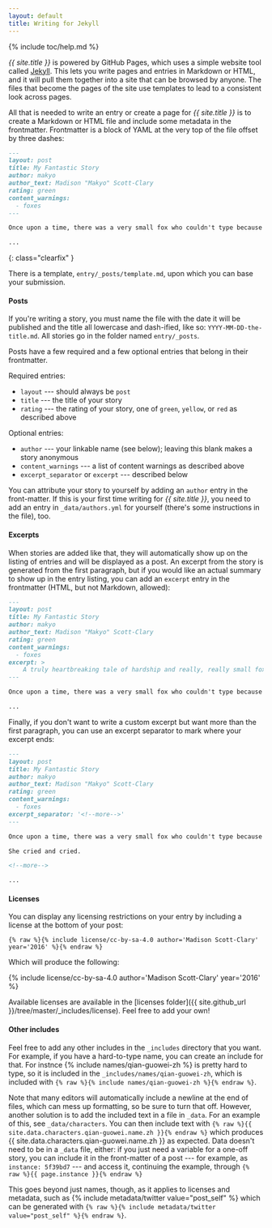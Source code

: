 ```yaml
---
layout: default
title: Writing for Jekyll
---
```


{% include toc/help.md %}

*{{ site.title }}* is powered by GitHub Pages, which uses a simple website tool called [Jekyll](https://jekyllrb.com). This lets you write pages and entries in Markdown or HTML, and it will pull them together into a site that can be browsed by anyone. The files that become the pages of the site use templates to lead to a consistent look across pages.

All that is needed to write an entry or create a page for *{{ site.title }}* is to create a Markdown or HTML file and include some metadata in the frontmatter. Frontmatter is a block of YAML at the very top of the file offset by three dashes:

```markdown
---
layout: post
title: My Fantastic Story
author: makyo
author_text: Madison "Makyo" Scott-Clary
rating: green
content_warnings:
  - foxes
---

Once upon a time, there was a very small fox who couldn't type because keyboards are too big.

...
```
{: class="clearfix" }

There is a template, `entry/_posts/template.md`, upon which you can base your submission.

#### Posts

If you're writing a story, you must name the file with the date it will be published and the title all lowercase and dash-ified, like so: `YYYY-MM-DD-the-title.md`. All stories go in the folder named `entry/_posts`.

Posts have a few required and a few optional entries that belong in their frontmatter.

Required entries:

* `layout` --- should always be `post`
* `title` --- the title of your story
* `rating` --- the rating of your story, one of `green`, `yellow`, or `red` as described above

Optional entries:

* `author` --- your linkable name (see below); leaving this blank makes a story anonymous
* `content_warnings` --- a list of content warnings as described above
* `excerpt_separator` or `excerpt` --- described below

You can attribute your story to yourself by adding an `author` entry in the front-matter. If this is your first time writing for *{{ site.title }}*, you need to add an entry in `_data/authors.yml` for yourself (there's some instructions in the file), too.

#### Excerpts

When stories are added like that, they will automatically show up on the listing of entries and will be displayed as a post. An excerpt from the story is generated from the first paragraph, but if you would like an actual summary to show up in the entry listing, you can add an `excerpt` entry in the frontmatter (HTML, but not Markdown, allowed):

```markdown
---
layout: post
title: My Fantastic Story
author: makyo
author_text: Madison "Makyo" Scott-Clary
rating: green
content_warnings:
  - foxes
excerpt: >
    A truly heartbreaking tale of hardship and really, really small foxes.
---

Once upon a time, there was a very small fox who couldn't type because keyboards are too big.

...
```

Finally, if you don't want to write a custom excerpt but want more than the first paragraph, you can use an excerpt separator to mark where your excerpt ends:

```markdown
---
layout: post
title: My Fantastic Story
author: makyo
author_text: Madison "Makyo" Scott-Clary
rating: green
content_warnings:
  - foxes
excerpt_separator: '<!--more-->'
---

Once upon a time, there was a very small fox who couldn't type because keyboards are too big.

She cried and cried.

<!--more-->

...
```

#### Licenses

You can display any licensing restrictions on your entry by including a license at the bottom of your post:

```liquid
{% raw %}{% include license/cc-by-sa-4.0 author='Madison Scott-Clary' year='2016' %}{% endraw %}
```

Which will produce the following:

<div class="highlight">
{% include license/cc-by-sa-4.0 author='Madison Scott-Clary' year='2016' %}
</div>

Available licenses are available in the [licenses folder]({{ site.github_url }}/tree/master/_includes/license). Feel free to add your own!

#### Other includes

Feel free to add any other includes in the `_includes` directory that you want. For example, if you have a hard-to-type name, you can create an include for that. For instnce {% include names/qian-guowei-zh %} is pretty hard to type, so it is included in the `_includes/names/qian-guowei-zh`, which is included with `{% raw %}{% include names/qian-guowei-zh %}{% endraw %}`.

Note that many editors will automatically include a newline at the end of files, which can mess up formatting, so be sure to turn that off. However, another solution is to add the included text in a file in `_data`. For an example of this, see `_data/characters`. You can then include text with `{% raw %}{{ site.data.characters.qian-guowei.name.zh }}{% endraw %}` which produces {{ site.data.characters.qian-guowei.name.zh }} as expected. Data doesn't need to be in a `_data` file, either: if you just need a variable for a one-off story, you can include it in the front-matter of a post --- for example, as `instance: 5f39bd7` --- and access it, continuing the example, through `{% raw %}{{ page.instance }}{% endraw %}`

This goes beyond just names, though, as it applies to licenses and metadata, such as {% include metadata/twitter value="post_self" %} which can be generated with `{% raw %}{% include metadata/twitter value="post_self" %}{% endraw %}`.
